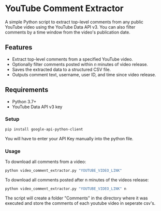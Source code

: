 # YouTube Comment Extractor

A simple Python script to extract top-level comments from any public YouTube video using the YouTube Data API v3. You can also filter comments by a time window from the video's publication date.

## Features

- Extract top-level comments from a specified YouTube video.
- Optionally filter comments posted within *n* minutes of video release.
- Saves the extracted data to a structured CSV file.
- Outputs comment text, username, user ID, and time since video release.


## Requirements

- Python 3.7+
- YouTube Data API v3 key


### Setup

```bash
pip install google-api-python-client
```
You will have to enter your API Key manually into the python file.


### Usage 
To download all comments from a video: 
```bash
python video_comment_extractor.py "YOUTUBE_VIDEO_LINK" 
```
To download all comments posted after n minutes of the videos release:
```bash
python video_comment_extractor.py "YOUTUBE_VIDEO_LINK" n
```
The script will create a folder "Comments" in the directory where it was executed and store the comments of each youtube video in seperate csv's. 
